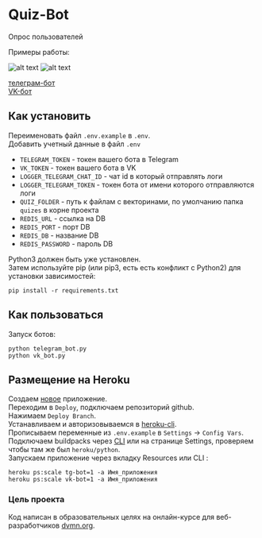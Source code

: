# Quiz-Bot
 
Опрос пользователей


Примеры работы:

![alt text](https://dvmn.org/media/filer_public/e9/eb/e9ebd8aa-17dd-4e82-9f00-aad21dc2d16c/examination_tg.gif "Telegram bot")
![alt text](https://dvmn.org/media/filer_public/aa/c8/aac86f90-29b6-44bb-981e-02c8e11e69f7/examination_vk.gif "Vk bot")


[телеграм-бот](https://tlgg.ru/@hlmn_bot)  
[VK-бот](https://vk.com/club197757902)

## Как установить

Переименовать файл  `.env.example` в `.env`.  
Добавить учетный данные в файл `.env`  
* `TELEGRAM_TOKEN`  -   токен вашего бота в Telegram
* `VK_TOKEN` - токен вашего бота в VK
* `LOGGER_TELEGRAM_CHAT_ID` - чат id в который отправлять логи
* `LOGGER_TELEGRAM_TOKEN` - токен бота от имени которого отправляются логи
* `QUIZ_FOLDER` - путь к файлам с векторинами, по умолчанию папка `quizes` в корне проекта
* `REDIS_URL` - ссылка на DB
* `REDIS_PORT` - порт DB
* `REDIS_DB` - название DB
* `REDIS_PASSWORD` - пароль DB

  
Python3 должен быть уже установлен.  
Затем используйте pip (или pip3, есть есть конфликт с Python2) для установки зависимостей:

```
pip install -r requirements.txt
```

## Как пользоваться
Запуск ботов:
```
python telegram_bot.py
python vk_bot.py
```


## Размещение на Heroku

Создаем [новое](https://dashboard.heroku.com/new-app) приложение.  
Переходим в `Deploy`, подключаем репозиторий github.  
Нажимаем `Deploy Branch`.  
Устанавливаем и авторизовываемся в [heroku-cli](https://devcenter.heroku.com/articles/heroku-cli#download-and-install).  
Прописываем переменные из `.env.example` в `Settings` -> `Config Vars`.  
Подключаем buildpacks через [CLI](https://elements.heroku.com/buildpacks/buyersight/heroku-google-application-credentials-buildpack) или на странице Settings, проверяем чтобы там же был `heroku/python`.  
Запускаем приложение через вкладку Resources или CLI : 

```
heroku ps:scale tg-bot=1 -a Имя_приложения
heroku ps:scale vk-bot=1 -a Имя_приложения
```
### Цель проекта

Код написан в образовательных целях на онлайн-курсе для веб-разработчиков [dvmn.org](https://dvmn.org).
